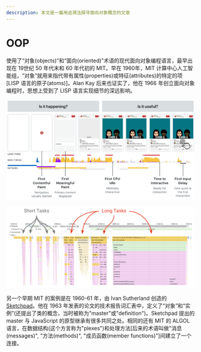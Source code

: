 ```yaml
---
description: 本文是一篇用追溯法探寻面向对象概念的文章
---
```


# OOP

使用了“对象\(objects\)”和“面向\(oriented\)”术语的现代面向对象编程语言，最早出现在 19世纪 50 年代末和 60 年代初的 MIT。早在 1960年，MIT 计算中心人工智能组，“对象”就用来指代带有属性\(properties\)或特征\(attributes\)的特定的项\[LISP 语言的原子\(atoms\)\]。Alan Kay 后来也证实了，他在 1966 年创立面向对象编程时，思想上受到了 LISP 语言实现细节的深远影响。

![LISP I Programmers Manual \(1960\)](../.gitbook/assets/image%20%285%29.png)

![LISP 1.5 Programmer&apos;s Manual \(1962\)](../.gitbook/assets/image%20%282%29.png)

另一个早期 MIT 的案例是在 1960-61 年，由 Ivan Sutherland 创造的 [Sketchpad](https://en.wikipedia.org/wiki/Sketchpad)。他在 1963 年发表的论文的技术报告词汇表中，定义了“对象”和“实例”\(还提出了类的概念，当时被称为"master"或"definition"\)。Sketchpad 提出的 master 与 JavaScript 的原型继承有很多共同之处。相同的还有 MIT 的 ALGOL 语言，在数据结构\(这个方言称为"plexes"\)和处理方法\[后来的术语叫做"消息\(messages\)", "方法\(methods\)", "成员函数\(member functions\)"\]间建立了一个连接。





